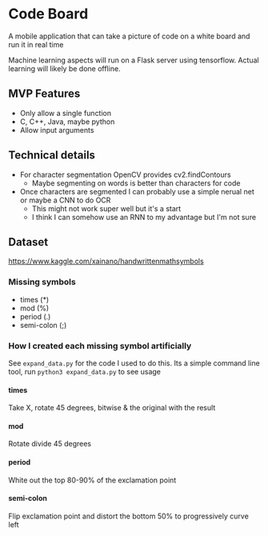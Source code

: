 # Code Board
A mobile application that can take a picture of code on a white board and run it in real time

Machine learning aspects will run on a Flask server using tensorflow. Actual learning will likely be done offline.

## MVP Features
* Only allow a single function
* C, C++, Java, maybe python
* Allow input arguments

## Technical details
* For character segmentation OpenCV provides cv2.findContours
    * Maybe segmenting on words is better than characters for code
* Once characters are segmented I can probably use a simple nerual net or maybe a CNN to do OCR
    * This might not work super well but it's a start
    * I think I can somehow use an RNN to my advantage but I'm not sure

## Dataset
https://www.kaggle.com/xainano/handwrittenmathsymbols


### Missing symbols
* times (*)
* mod (%)
* period (.)
* semi-colon (;)

### How I created each missing symbol artificially

See `expand_data.py` for the code I used to do this. Its a simple command line tool, run `python3 expand_data.py` to see usage

#### times
Take X, rotate 45 degrees, bitwise & the original with the result

#### mod
Rotate divide 45 degrees

#### period
White out the top 80-90% of the exclamation point

#### semi-colon
Flip exclamation point and distort the bottom 50% to progressively curve left

